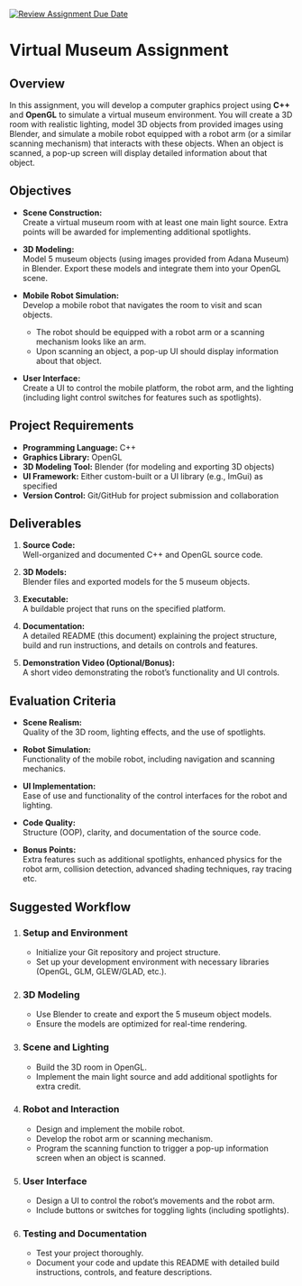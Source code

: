 [![Review Assignment Due Date](https://classroom.github.com/assets/deadline-readme-button-22041afd0340ce965d47ae6ef1cefeee28c7c493a6346c4f15d667ab976d596c.svg)](https://classroom.github.com/a/6VRf8cDN)
# Virtual Museum Assignment

## Overview

In this assignment, you will develop a computer graphics project using **C++** and **OpenGL** to simulate a virtual museum environment. You will create a 3D room with realistic lighting, model 3D objects from provided images using Blender, and simulate a mobile robot equipped with a robot arm (or a similar scanning mechanism) that interacts with these objects. When an object is scanned, a pop-up screen will display detailed information about that object.

## Objectives

- **Scene Construction:**  
  Create a virtual museum room with at least one main light source. Extra points will be awarded for implementing additional spotlights.

- **3D Modeling:**  
  Model 5 museum objects (using images provided from Adana Museum) in Blender. Export these models and integrate them into your OpenGL scene.

- **Mobile Robot Simulation:**  
  Develop a mobile robot that navigates the room to visit and scan objects.  
  - The robot should be equipped with a robot arm or a scanning mechanism looks like an arm.  
  - Upon scanning an object, a pop-up UI should display information about that object.

- **User Interface:**  
  Create a UI to control the mobile platform, the robot arm, and the lighting (including light control switches for features such as spotlights).

## Project Requirements

- **Programming Language:** C++
- **Graphics Library:** OpenGL
- **3D Modeling Tool:** Blender (for modeling and exporting 3D objects)
- **UI Framework:** Either custom-built or a UI library (e.g., ImGui) as specified
- **Version Control:** Git/GitHub for project submission and collaboration

## Deliverables

1. **Source Code:**  
   Well-organized and documented C++ and OpenGL source code.

2. **3D Models:**  
   Blender files and exported models for the 5 museum objects.

3. **Executable:**  
   A buildable project that runs on the specified platform.

4. **Documentation:**  
   A detailed README (this document) explaining the project structure, build and run instructions, and details on controls and features.

5. **Demonstration Video (Optional/Bonus):**  
   A short video demonstrating the robot’s functionality and UI controls.

## Evaluation Criteria

- **Scene Realism:**  
  Quality of the 3D room, lighting effects, and the use of spotlights.

- **Robot Simulation:**  
  Functionality of the mobile robot, including navigation and scanning mechanics.

- **UI Implementation:**  
  Ease of use and functionality of the control interfaces for the robot and lighting.

- **Code Quality:**  
  Structure (OOP), clarity, and documentation of the source code.

- **Bonus Points:**  
  Extra features such as additional spotlights, enhanced physics for the robot arm, collision detection, advanced shading techniques, ray tracing etc.

## Suggested Workflow

1. ### Setup and Environment
   - Initialize your Git repository and project structure.
   - Set up your development environment with necessary libraries (OpenGL, GLM, GLEW/GLAD, etc.).

2. ### 3D Modeling
   - Use Blender to create and export the 5 museum object models.
   - Ensure the models are optimized for real-time rendering.

3. ### Scene and Lighting
   - Build the 3D room in OpenGL.
   - Implement the main light source and add additional spotlights for extra credit.

4. ### Robot and Interaction
   - Design and implement the mobile robot.
   - Develop the robot arm or scanning mechanism.
   - Program the scanning function to trigger a pop-up information screen when an object is scanned.

5. ### User Interface
   - Design a UI to control the robot’s movements and the robot arm.
   - Include buttons or switches for toggling lights (including spotlights).

6. ### Testing and Documentation
   - Test your project thoroughly.
   - Document your code and update this README with detailed build instructions, controls, and feature descriptions.

